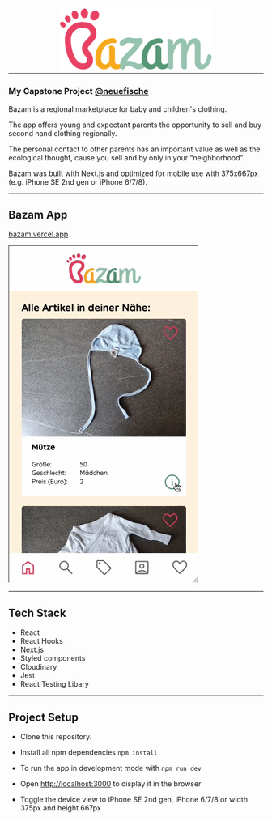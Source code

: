 <h1 style="border-bottom: 3px solid grey" align="center" >
<a href="https://bazam.vercel.app" >
<img src="./public/Logo_Bazam.png" width="300" /></a ></h1>

### My Capstone Project [@neuefische](https://www.neuefische.de/)

Bazam is a regional marketplace for baby and children's clothing.

The app offers young and expectant parents the opportunity to sell and buy second hand clothing regionally.

The personal contact to other parents has an important value as well as the ecological thought, cause you sell and by only in your “neighborhood”.

Bazam was built with Next.js and optimized for mobile use with 375x667px (e.g. iPhone SE 2nd gen or iPhone 6/7/8).

<hr />

## Bazam App

[bazam.vercel.app](https://bazam.vercel.app)

![gif](/public/images/eugen_moser.gif)

<hr />

## **Tech Stack**

- React
- React Hooks
- Next.js
- Styled components
- Cloudinary
- Jest
- React Testing Libary

<hr />

## **Project Setup**

- Clone this repository.
- Install all npm dependencies
  `npm install`
- To run the app in development mode with `npm run dev`

- Open [http://localhost:3000](http://localhost:3000/) to display it in the browser
- Toggle the device view to iPhone SE 2nd gen, iPhone 6/7/8 or width 375px and height 667px
